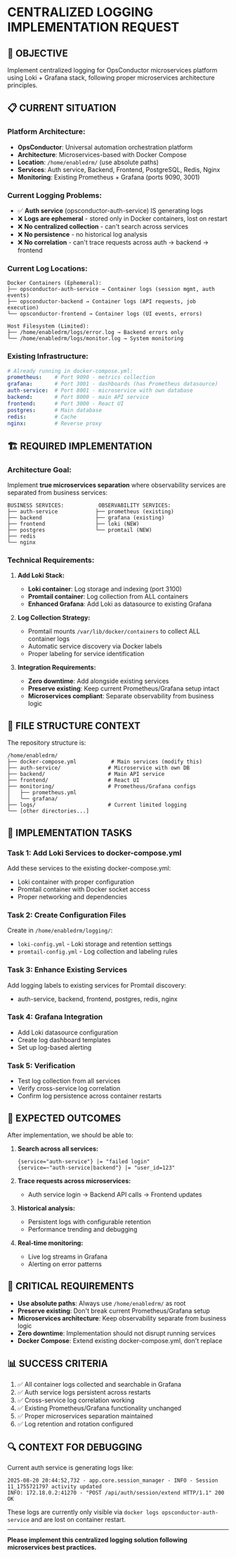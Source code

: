 # CENTRALIZED LOGGING IMPLEMENTATION REQUEST

## 🎯 **OBJECTIVE**
Implement centralized logging for OpsConductor microservices platform using Loki + Grafana stack, following proper microservices architecture principles.

## 📋 **CURRENT SITUATION**

### **Platform Architecture:**
- **OpsConductor**: Universal automation orchestration platform
- **Architecture**: Microservices-based with Docker Compose
- **Location**: `/home/enabledrm/` (use absolute paths)
- **Services**: Auth service, Backend, Frontend, PostgreSQL, Redis, Nginx
- **Monitoring**: Existing Prometheus + Grafana (ports 9090, 3001)

### **Current Logging Problems:**
- ✅ **Auth service** (opsconductor-auth-service) IS generating logs
- ❌ **Logs are ephemeral** - stored only in Docker containers, lost on restart
- ❌ **No centralized collection** - can't search across services
- ❌ **No persistence** - no historical log analysis
- ❌ **No correlation** - can't trace requests across auth → backend → frontend

### **Current Log Locations:**
```
Docker Containers (Ephemeral):
├── opsconductor-auth-service → Container logs (session mgmt, auth events)
├── opsconductor-backend → Container logs (API requests, job execution)
└── opsconductor-frontend → Container logs (UI events, errors)

Host Filesystem (Limited):
├── /home/enabledrm/logs/error.log → Backend errors only
└── /home/enabledrm/logs/monitor.log → System monitoring
```

### **Existing Infrastructure:**
```yaml
# Already running in docker-compose.yml:
prometheus:    # Port 9090 - metrics collection
grafana:       # Port 3001 - dashboards (has Prometheus datasource)
auth-service:  # Port 8001 - microservice with own database
backend:       # Port 8000 - main API service
frontend:      # Port 3000 - React UI
postgres:      # Main database
redis:         # Cache
nginx:         # Reverse proxy
```

## 🏗️ **REQUIRED IMPLEMENTATION**

### **Architecture Goal:**
Implement **true microservices separation** where observability services are separated from business services:

```
BUSINESS SERVICES:           OBSERVABILITY SERVICES:
├── auth-service            ├── prometheus (existing)
├── backend                 ├── grafana (existing) 
├── frontend                ├── loki (NEW)
├── postgres                └── promtail (NEW)
├── redis
└── nginx
```

### **Technical Requirements:**

1. **Add Loki Stack:**
   - **Loki container**: Log storage and indexing (port 3100)
   - **Promtail container**: Log collection from ALL containers
   - **Enhanced Grafana**: Add Loki as datasource to existing Grafana

2. **Log Collection Strategy:**
   - Promtail mounts `/var/lib/docker/containers` to collect ALL container logs
   - Automatic service discovery via Docker labels
   - Proper labeling for service identification

3. **Integration Requirements:**
   - **Zero downtime**: Add alongside existing services
   - **Preserve existing**: Keep current Prometheus/Grafana setup intact
   - **Microservices compliant**: Separate observability from business logic

## 📁 **FILE STRUCTURE CONTEXT**

The repository structure is:
```
/home/enabledrm/
├── docker-compose.yml           # Main services (modify this)
├── auth-service/               # Microservice with own DB
├── backend/                    # Main API service  
├── frontend/                   # React UI
├── monitoring/                 # Prometheus/Grafana configs
│   ├── prometheus.yml
│   └── grafana/
├── logs/                       # Current limited logging
└── [other directories...]
```

## 🔧 **IMPLEMENTATION TASKS**

### **Task 1: Add Loki Services to docker-compose.yml**
Add these services to the existing docker-compose.yml:
- Loki container with proper configuration
- Promtail container with Docker socket access
- Proper networking and dependencies

### **Task 2: Create Configuration Files**
Create in `/home/enabledrm/logging/`:
- `loki-config.yml` - Loki storage and retention settings
- `promtail-config.yml` - Log collection and labeling rules

### **Task 3: Enhance Existing Services**
Add logging labels to existing services for Promtail discovery:
- auth-service, backend, frontend, postgres, redis, nginx

### **Task 4: Grafana Integration**
- Add Loki datasource configuration
- Create log dashboard templates
- Set up log-based alerting

### **Task 5: Verification**
- Test log collection from all services
- Verify cross-service log correlation
- Confirm log persistence across container restarts

## 🎯 **EXPECTED OUTCOMES**

After implementation, we should be able to:

1. **Search across all services:**
   ```
   {service="auth-service"} |= "failed login"
   {service=~"auth-service|backend"} |= "user_id=123"
   ```

2. **Trace requests across microservices:**
   - Auth service login → Backend API calls → Frontend updates

3. **Historical analysis:**
   - Persistent logs with configurable retention
   - Performance trending and debugging

4. **Real-time monitoring:**
   - Live log streams in Grafana
   - Alerting on error patterns

## 🚨 **CRITICAL REQUIREMENTS**

- **Use absolute paths**: Always use `/home/enabledrm/` as root
- **Preserve existing**: Don't break current Prometheus/Grafana setup
- **Microservices architecture**: Keep observability separate from business logic
- **Zero downtime**: Implementation should not disrupt running services
- **Docker Compose**: Extend existing docker-compose.yml, don't replace

## 📊 **SUCCESS CRITERIA**

1. ✅ All container logs collected and searchable in Grafana
2. ✅ Auth service logs persistent across restarts  
3. ✅ Cross-service log correlation working
4. ✅ Existing Prometheus/Grafana functionality unchanged
5. ✅ Proper microservices separation maintained
6. ✅ Log retention and rotation configured

## 🔍 **CONTEXT FOR DEBUGGING**

Current auth service is generating logs like:
```
2025-08-20 20:44:52,732 - app.core.session_manager - INFO - Session 11_1755721797 activity updated
INFO: 172.18.0.2:41270 - "POST /api/auth/session/extend HTTP/1.1" 200 OK
```

These logs are currently only visible via `docker logs opsconductor-auth-service` and are lost on container restart.

---

**Please implement this centralized logging solution following microservices best practices.**